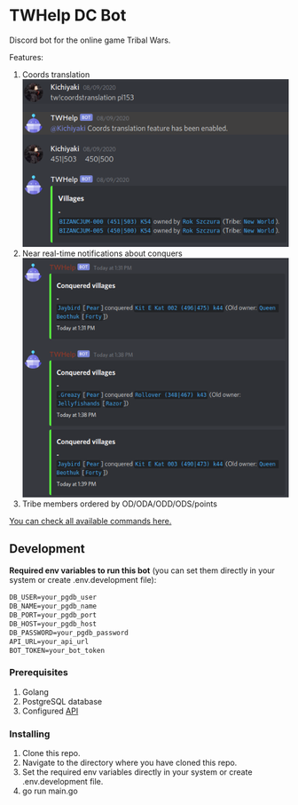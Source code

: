 # TWHelp DC Bot

Discord bot for the online game Tribal Wars.

Features:

1. Coords translation
   ![Screenshot](/screenshots/coordstranslation.png?raw=true)
2. Near real-time notifications about conquers
   ![Screenshot](/screenshots/notifications.png?raw=true)
3. Tribe members ordered by OD/ODA/ODD/ODS/points

[You can check all available commands here.](https://dcbot.tribalwarshelp.com/commands/)

## Development

**Required env variables to run this bot** (you can set them directly in your system or create .env.development file):

```
DB_USER=your_pgdb_user
DB_NAME=your_pgdb_name
DB_PORT=your_pgdb_port
DB_HOST=your_pgdb_host
DB_PASSWORD=your_pgdb_password
API_URL=your_api_url
BOT_TOKEN=your_bot_token
```

### Prerequisites

1. Golang
2. PostgreSQL database
3. Configured [API](https://github.com/tribalwarshelp/api)

### Installing

1. Clone this repo.
2. Navigate to the directory where you have cloned this repo.
3. Set the required env variables directly in your system or create .env.development file.
4. go run main.go
